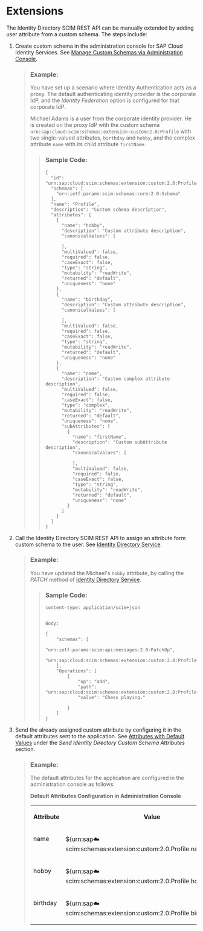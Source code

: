 <!-- loiofb31d4ec2e7b43b2b7cad1dcca39634e -->

# Extensions

The Identity Directory SCIM REST API can be manually extended by adding user attribute from a custom schema. The steps include:

1.  Create custom schema in the administration console for SAP Cloud Identity Services. See [Manage Custom Schemas via Administration Console](../Operation-Guide/manage-custom-schemas-via-administration-console-d492d70.md).

    > ### Example:  
    > You have set up a scenario where Identity Authentication acts as a proxy. The default authenticating identity provider is the corporate IdP, and the *Identity Federation* option is configured for that corporate IdP.
    > 
    > Michael Adams is a user from the corporate identity provider. He is created on the proxy IdP with the custom schema `urn:sap:cloud:scim:schemas:extension:custom:2.0:Profile` with two single-valued attributes, `birthday` and `hobby`, and the complex attribute `name` with its child attribute `firstName`.
    > 
    > > ### Sample Code:  
    > > ```
    > > {
    > >   "id": "urn:sap:cloud:scim:schemas:extension:custom:2.0:Profile",
    > >   "schemas": [
    > >     "urn:ietf:params:scim:schemas:core:2.0:Schema"
    > >   ],
    > >   "name": "Profile",
    > >   "description": "Custom schema description",
    > >   "attributes": [
    > >     {
    > >       "name": "hobby",
    > >       "description": "Custom attribute description",
    > >       "canonicalValues": [
    > >         
    > >       ],
    > >       "multiValued": false,
    > >       "required": false,
    > >       "caseExact": false,
    > >       "type": "string",
    > >       "mutability": "readWrite",
    > >       "returned": "default",
    > >       "uniqueness": "none"
    > >     },
    > >     {
    > >       "name": "birthday",
    > >       "description": "Custom attribute description",
    > >       "canonicalValues": [
    > >         
    > >       ],
    > >       "multiValued": false,
    > >       "required": false,
    > >       "caseExact": false,
    > >       "type": "string",
    > >       "mutability": "readWrite",
    > >       "returned": "default",
    > >       "uniqueness": "none"
    > >     },
    > >     {
    > >       "name": "name",
    > >       "description": "Custom complex attribute description",
    > >       "multiValued": false,
    > >       "required": false,
    > >       "caseExact": false,
    > >       "type": "complex",
    > >       "mutability": "readWrite",
    > >       "returned": "default",
    > >       "uniqueness": "none",
    > >       "subAttributes": [
    > >         {
    > >           "name": "firstName",
    > >           "description": "Custom subAttribute description",
    > >           "canonicalValues": [
    > >             
    > >           ],
    > >           "multiValued": false,
    > >           "required": false,
    > >           "caseExact": false,
    > >           "type": "string",
    > >           "mutability": "readWrite",
    > >           "returned": "default",
    > >           "uniqueness": "none"
    > >         }
    > >       ]
    > >     }
    > >   ]
    > > }
    > > ```

2.  Call the Identity Directory SCIM REST API to assign an attribute form custom schema to the user. See [Identity Directory Service](https://api.sap.com/api/IdDS_SCIM/path/patchUser).

    > ### Example:  
    > You have updated the Michael's `hobby` attribute, by calling the *PATCH* method of [Identity Directory Service](https://api.sap.com/api/IdDS_SCIM/path/patchUser).
    > 
    > > ### Sample Code:  
    > > ```
    > > content-type: application/scim+json
    > > 
    > > 
    > > Body:
    > > 
    > > {
    > >     "schemas": [
    > >         "urn:ietf:params:scim:api:messages:2.0:PatchOp",
    > >         "urn:sap:cloud:scim:schemas:extension:custom:2.0:Profile"
    > >     ],
    > >     "Operations": [
    > >         {
    > >             "op": "add",
    > >             "path": "urn:sap:cloud:scim:schemas:extension:custom:2.0:Profile:hobby",
    > >             "value": "Chess playing."
    > > 
    > >         }
    > >     ]
    > > }
    > > 
    > > ```

3.  Send the already assigned custom attribute by configuring it in the default attributes sent to the application. See [Attributes with Default Values](../Operation-Guide/attributes-with-default-values-a2f1e46.md) under the *Send Identity Directory Custom Schema Attributes* section.

    > ### Example:  
    > The default attributes for the application are configured in the administration console as follows:
    > 
    > **Default Attributes Configuration in Administration Console**
    > 
    > 
    > <table>
    > <tr>
    > <th valign="top">
    > 
    > Attribute
    > 
    > </th>
    > <th valign="top">
    > 
    > Value
    > 
    > </th>
    > </tr>
    > <tr>
    > <td valign="top">
    > 
    > name
    > 
    > </td>
    > <td valign="top">
    > 
    > $\{urn:sap:cloud:scim:schemas:extension:custom:2.0:Profile.name.firstName\}
    > 
    > </td>
    > </tr>
    > <tr>
    > <td valign="top">
    > 
    > hobby
    > 
    > </td>
    > <td valign="top">
    > 
    > $\{urn:sap:cloud:scim:schemas:extension:custom:2.0:Profile.hobby\}
    > 
    > </td>
    > </tr>
    > <tr>
    > <td valign="top">
    > 
    > birthday
    > 
    > </td>
    > <td valign="top">
    > 
    > $\{urn:sap:cloud:scim:schemas:extension:custom:2.0:Profile.birthday\}
    > 
    > </td>
    > </tr>
    > </table>


